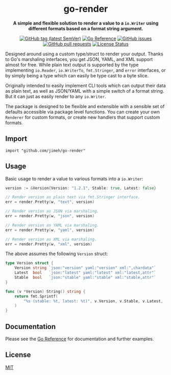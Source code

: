 <h1 align="center">
  go-render
</h1>

<p align="center">
  <strong>
    A simple and flexible solution to render a value to a <code>io.Writer</code>
    using different formats based on a format string argument.
  </strong>
</p>

<p align="center">
  <a href="https://github.com/jimeh/go-render/releases"><img src="https://img.shields.io/github/v/tag/jimeh/go-render?label=release" alt="GitHub tag (latest SemVer)"></a>
  <a href="https://pkg.go.dev/github.com/jimeh/go-render"><img src="https://img.shields.io/badge/%E2%80%8B-reference-387b97.svg?logo=go&logoColor=white" alt="Go Reference"></a>
  <a href="https://github.com/jimeh/go-render/issues"><img src="https://img.shields.io/github/issues-raw/jimeh/go-render.svg?style=flat&logo=github&logoColor=white" alt="GitHub issues"></a>
  <a href="https://github.com/jimeh/go-render/pulls"><img src="https://img.shields.io/github/issues-pr-raw/jimeh/go-render.svg?style=flat&logo=github&logoColor=white" alt="GitHub pull requests"></a>
  <a href="https://github.com/jimeh/go-render/blob/main/LICENSE"><img src="https://img.shields.io/github/license/jimeh/go-render.svg?style=flat" alt="License Status"></a>
</p>

Designed around using a custom type/struct to render your output. Thanks to Go's
marshaling interfaces, you get JSON, YAML, and XML support almost for free.
While plain text output is supported by the type implementing `io.Reader`,
`io.WriterTo`, `fmt.Stringer`, and `error` interfaces, or by simply being a type
which can easily be type cast to a byte slice.

Originally intended to easily implement CLI tools which can output their data as
plain text, as well as JSON/YAML with a simple switch of a format string. But it
can just as easily render to any `io.Writer`.

The package is designed to be flexible and extensible with a sensible set of
defaults accessible via package level functions. You can create your own
`Renderer` for custom formats, or create new handlers that support custom
formats.

## Import

```
import "github.com/jimeh/go-render"
```

## Usage

Basic usage to render a value to various formats into a `io.Writer`:

```go
version := &Version{Version: "1.2.1", Stable: true, Latest: false}

// Render version as plain text via fmt.Stringer interface.
err = render.Pretty(w, "text", version)

// Render version as JSON via marshaling.
err = render.Pretty(w, "json", version)

// Render version as YAML via marshaling.
err = render.Pretty(w, "yaml", version)

// Render version as XML via marshaling.
err = render.Pretty(w, "xml", version)
```

The above assumes the following `Version` struct:

```go
type Version struct {
	Version string `json:"version" yaml:"version" xml:",chardata"`
	Latest  bool   `json:"latest" yaml:"latest" xml:"latest,attr"`
	Stable  bool   `json:"stable" yaml:"stable" xml:"stable,attr"`
}

func (v *Version) String() string {
	return fmt.Sprintf(
		"%s (stable: %t, latest: %t)", v.Version, v.Stable, v.Latest,
	)
}
```

## Documentation

Please see the
[Go Reference](https://pkg.go.dev/github.com/jimeh/go-render#section-documentation)
for documentation and further examples.

## License

[MIT](https://github.com/jimeh/go-render/blob/main/LICENSE)
